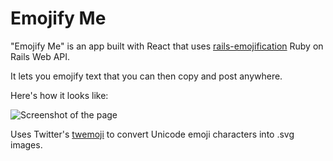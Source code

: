 # Emojify Me

"Emojify Me" is an app built with React that uses [rails-emojification](https://github.com/vpukhanov/rails-emojification) Ruby on Rails Web API.

It lets you emojify text that you can then copy and post anywhere.

Here's how it looks like:

![Screenshot of the page](http://storage4.static.itmages.com/i/17/0827/h_1503837000_3551158_1085b217ef.png)

Uses Twitter's [twemoji](https://github.com/twitter/twemoji) to convert Unicode emoji characters into .svg images.

